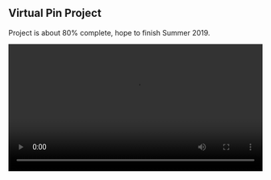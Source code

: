 ## Virtual Pin Project

Project is about 80% complete, hope to finish Summer 2019.

<div class="myvideo">
   <video  style="display:block; width:100%; height:auto;" autoplay controls loop="loop">
       <source src="{{ site.baseurl }}/Pin_Videos/simpsons.MP4" type="video/mp4" />
          </video>
</div>
